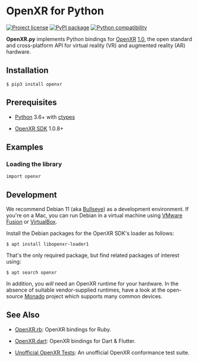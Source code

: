 OpenXR for Python
=================

[![Project license](https://img.shields.io/badge/license-Public%20Domain-blue.svg)](https://unlicense.org)
[![PyPI package](https://img.shields.io/pypi/v/openxr.svg)](https://pypi.org/project/openxr/)
[![Python compatibility](https://img.shields.io/pypi/pyversions/openxr.svg)](https://pypi.org/project/openxr/)

**OpenXR.py** implements Python bindings for [OpenXR](https://www.khronos.org/openxr/)
[1.0](https://www.khronos.org/registry/OpenXR/specs/1.0/html/xrspec.html),
the open standard and cross-platform API for virtual reality (VR) and
augmented reality (AR) hardware.

Installation
------------

    $ pip3 install openxr

Prerequisites
-------------

- [Python](https://www.python.org) 3.6+
  with [ctypes](https://docs.python.org/3/library/ctypes.html)

- [OpenXR SDK](https://github.com/KhronosGroup/OpenXR-SDK) 1.0.8+

Examples
--------

### Loading the library

    import openxr

Development
-----------

We recommend Debian 11 (aka [Bullseye](https://www.debian.org/releases/bullseye/))
as a development environment. If you're on a Mac, you can run Debian in a
virtual machine using [VMware Fusion](https://www.vmware.com/products/fusion.html)
or [VirtualBox](https://www.virtualbox.org).

Install the Debian packages for the OpenXR SDK's loader as follows:

    $ apt install libopenxr-loader1

That's the only required package, but find related packages of interest using:

    $ apt search openxr

In addition, you _will_ need an OpenXR runtime for your hardware. In the
absence of suitable vendor-supplied runtimes, have a look at the open-source
[Monado](https://monado.freedesktop.org) project which supports many common
devices.

See Also
--------

- [OpenXR.rb](https://github.com/dryruby/openxr.rb):
  OpenXR bindings for Ruby.

- [OpenXR.dart](https://github.com/drydart/openxr.dart):
  OpenXR bindings for Dart & Flutter.

- [Unofficial OpenXR Tests](https://github.com/artob/openxr-rspec):
  An unofficial OpenXR conformance test suite.
